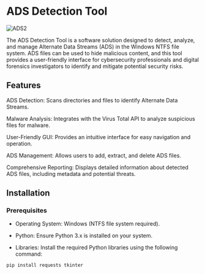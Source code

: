 # ADS Detection Tool
![ADS2](https://github.com/user-attachments/assets/858c9db8-9965-4b64-b247-478df4f9338e)

The ADS Detection Tool is a software solution designed to detect, analyze, and manage Alternate Data Streams (ADS) in the Windows NTFS file system. ADS files can be used to hide malicious content, and this tool provides a user-friendly interface for cybersecurity professionals and digital forensics investigators to identify and mitigate potential security risks.

## Features
ADS Detection: Scans directories and files to identify Alternate Data Streams.

Malware Analysis: Integrates with the Virus Total API to analyze suspicious files for malware.

User-Friendly GUI: Provides an intuitive interface for easy navigation and operation.

ADS Management: Allows users to add, extract, and delete ADS files.

Comprehensive Reporting: Displays detailed information about detected ADS files, including metadata and potential threats.

## Installation
### Prerequisites
- Operating System: Windows (NTFS file system required).

- Python: Ensure Python 3.x is installed on your system.

- Libraries: Install the required Python libraries using the following command:
```
pip install requests tkinter
```
